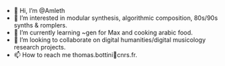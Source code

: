 - 👋 Hi, I’m @Amleth
- 👀 I’m interested in modular synthesis, algorithmic composition, 80s/90s synths & romplers.
- 🌱 I’m currently learning ~gen for Max and cooking arabic food.
- 💞️ I’m looking to collaborate on digital humanities/digital musicology research projects.
- 📫 How to reach me thomas.bottini🍄cnrs.fr.

<!---
Amleth/Amleth is a ✨ special ✨ repository because its `README.md` (this file) appears on your GitHub profile.
You can click the Preview link to take a look at your changes.
--->
